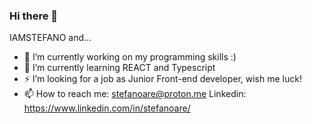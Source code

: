 ### Hi there 👋

<!--
**iamstefano/iamstefano** is a ✨ _special_ ✨ repository because its `README.md` (this file) appears on your GitHub profile.

Here are some ideas to get you started: -->
IAMSTEFANO and...

- 🔭 I’m currently working on my programming skills :)
- 🌱 I’m currently learning REACT and Typescript
- ⚡ I’m looking for a job as Junior Front-end developer, wish me luck!
- 📫 How to reach me: stefanoare@proton.me
    Linkedin: https://www.linkedin.com/in/stefanoare/
<!-- - 😄 Pronouns: He/Him
- ⚡ Fun fact: ... -->


